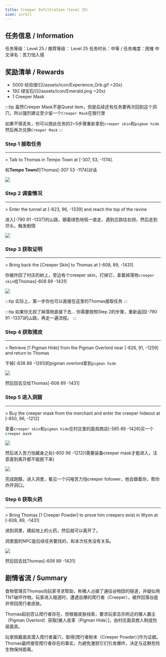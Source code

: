 ```yaml
---
title: Creeper Infiltration（level 25）
icon: scroll
---
```


## 任务信息 / Information
任务等级：Level 25 / 推荐等级： Level 25
任务时长：中等 / 任务难度：困难
中文译名：苦力怕入侵


## 奖励清单 / Rewards

+ 5000 经验值![](/assets/icon/Experience_Orb.gif =20x)
+ 192 绿宝石![](/assets/icon/Emerald.png =20x)
+ 1 Creeper Mask
  
:::tip
虽然Creeper Mask不是Quest item，但是后续还有任务要再次回到这个洞穴，所以强烈建议至少留一个`Creeper Mask`在银行里

如果不慎丢失，你可以按此任务的2~5步骤重新拿到`creeper skin`和`pigman hide`然后再次兑换`Creeper Mask`
:::

### Step 1 接取任务
---
\> Talk to Thomas in Tempo Town at [-307, 53, -1174].

和**Tempo Town**的<NPC>Thomas</NPC><CC>[-307 53 -1174]</CC>对话

![](/assets/img/lv25-5.png)

### Step 2 调查情况
---
\> Enter the tunnel at [-823, 96, -1339] and reach the top of the ravine


进入<CC>[-790 91 -1337]</CC>的山路，跟着绿色地毯一直走，遇到岔路往右拐，然后走到尽头，触发剧情

![](/assets/img/lv25-6.png)

### Step 3 获取证明
---

\> Bring back the [Creeper Skin] to Thomas at [-608, 89, -1431]

你被炸回了村庄的树上，旁边有个<NPC>creeper skin</NPC>，打掉它，拿着掉落物`creeper skin`给<NPC>Thomas</NPC><CC>[-608 89 -1431]</CC>

![](/assets/img/lv25-7.png)

:::tip
实际上，第一步你也可以直接在这里的<NPC>Thomas</NPC>接取任务
:::

:::tip 如果你无视了掉落物直接下去...
你需要按照Step 2的步骤，重新返回<CC>[-790 91 -1337]</CC>的山路，再走一遍流程。
:::

### Step 4 获取猪皮
--- 
\> Retrieve [1 Pigman Hide] from the Pigman Overlord near [-826, 91, -1259] and return to Thomas

干掉<CC>[-838 88 -1261]</CC>的<mob>pigman overlord</mob>拿到`pigman hide`

![](/assets/img/lv25-8.png)


然后回去交给<NPC>Thomas</NPC><CC>[-608 89 -1431]</CC>


### Step 5 进入洞窟
---
\> Buy the creeper mask from the merchant and enter the creeper hideout at [-850, 96, -1212]

拿着`creeper skin`和`pigman hide`在村庄里的面具商店<CC>[-585 89 -1426]</CC>买一个`creeper mask`

![](/assets/img/lv25-9.png)

然后进入苦力怕藏身之处<CC>[-850 96 -1212]</CC>(需要装备creeper mask才能进入，注意直到离开都不能脱下来)

![](/assets/img/lv25-10.png)

完成跑酷，进入洞里，看见一个闪电苦力怕<guard>creeper follower</guard>，他会跟着你，帮你炸开洞口。

### Step 6 获取火药
--- 
\> Bring Thomas [1 Creeper Powder] to prove him creepers exist in Wynn at [-608, 89, -1431]

进到洞里，建起地上的火药，然后就可以离开了。

洞里面的NPC是后续任务要找的，和本次任务没有关系。

![](/assets/img/lv25-11.png)

然后回去找<NPC>Thomas</NPC><CC>[-608 89 -1431]</CC>

## 剧情省流 / Summary

食物管理员Thomas向玩家寻求帮助，称猪人占据了通往谷物田的隧道，并疑似用TNT破坏作物。玩家进入隧道时，遭遇自爆的爬行者（Creeper），被炸回落谷底并带回爬行者皮肤。

Thomas起初否认爬行者存在，但根据皮肤线索，要求玩家击杀附近的猪人霸主（Pigman Overlord）获取[猪人皮革（Pigman Hide）]，由村庄面具商人制成伪装面具。

玩家佩戴面具潜入爬行者巢穴，取得[爬行者粉末（Creeper Powder）]作为证据。Thomas最终接受爬行者存在的事实，为避免激怒它们引发爆炸，决定与这群危险生物保持距离。








